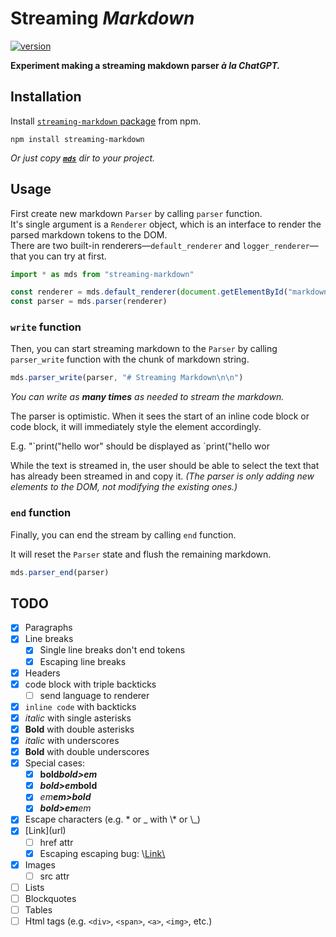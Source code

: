 # Streaming *Markdown*

[![version](https://img.shields.io/npm/v/streaming-markdown?style=for-the-badge)](https://www.npmjs.com/package/streaming-markdown)

**Experiment making a streaming makdown parser *à la ChatGPT.***

## Installation

Install [`streaming-markdown` package](https://www.npmjs.com/package/streaming-markdown) from npm.

```
npm install streaming-markdown
```

*Or just copy [**`mds`**](https://github.com/thetarnav/streaming-markdown/blob/main/mds) dir to your project.*

## Usage

First create new markdown `Parser` by calling `parser` function.\
It's single argument is a `Renderer` object, which is an interface to render the parsed markdown tokens to the DOM.\
There are two built-in renderers—`default_renderer` and `logger_renderer`—that you can try at first.

```js
import * as mds from "streaming-markdown"

const renderer = mds.default_renderer(document.getElementById("markdown"))
const parser = mds.parser(renderer)
```

### `write` function

Then, you can start streaming markdown to the `Parser` by calling `parser_write` function with the chunk of markdown string.

```js
mds.parser_write(parser, "# Streaming Markdown\n\n")
```

*You can write as **many times** as needed to stream the markdown.*

The parser is optimistic.
When it sees the start of an inline code block or code block,
it will immediately style the element accordingly.

E.g. "\`print("hello wor" should be displayed as `print("hello wor

While the text is streamed in, the user should be able to select the text that has already been streamed in and copy it.
*(The parser is only adding new elements to the DOM, not modifying the existing ones.)*

### `end` function

Finally, you can end the stream by calling `end` function.

It will reset the `Parser` state and flush the remaining markdown.

```js
mds.parser_end(parser)
```

## TODO

- [x] Paragraphs
- [x] Line breaks
    - [x] Single line breaks don't end tokens
    - [x] Escaping line breaks
- [x] Headers
- [x] code block with triple backticks
    - [ ] send language to renderer
- [x] `inline code` with backticks
- [x] *italic* with single asterisks
- [x] **Bold** with double asterisks
- [x] _italic_ with underscores
- [x] __Bold__ with double underscores
- [x] Special cases:
    - [x] **bold*bold>em***
    - [x] ***bold>em*bold**
    - [x] *em**em>bold***
    - [x] ***bold>em**em*
- [x] Escape characters (e.g. \* or \_ with \\\* or \\\_)
- [x] \[Link\](url)
    - [ ] href attr
    - [x] Escaping escaping bug: \\[Link\\](url)
- [x] Images
    - [ ] src attr
- [ ] Lists
- [ ] Blockquotes
- [ ] Tables
- [ ] Html tags (e.g. `<div>`, `<span>`, `<a>`, `<img>`, etc.)